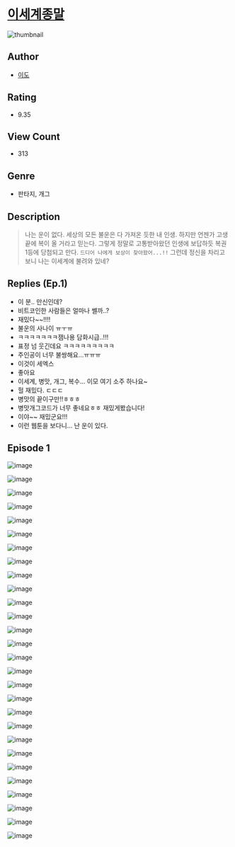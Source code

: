 # [이세계종말](https://comic.naver.com/challenge/list?titleId=810052)
![thumbnail](https://image-comic.pstatic.net/user_contents_data/challenge_comic/2023/05/23/327709/upload_4121466805798843747_480x623.jpeg)

## Author
- [이도](https://comic.naver.com/artistTitle?id=327709)

## Rating
- 9.35

## View Count
- 313

## Genre
- 판타지, 개그

## Description
> 나는 운이 없다. 세상의 모든 불운은 다 가져온 듯한 내 인생. 하지만 언젠가 고생 끝에 복이 올 거라고 믿는다. 그렇게 정말로 고통받아왔던 인생에 보답하듯 복권 1등에 당첨되고 만다. `드디어 나에게 보상이 찾아왔어...!!` 그런데 정신을 차리고 보니 나는 이세계에 불려와 있네?

## Replies (Ep.1)
- 이 분.. 만신인데?
- 비트코인한 사람들은 얼마나 쎌까..?
- 재밌다~~!!!!
- 불운의 사나이 ㅠㅜㅠ
- ㅋㅋㅋㅋㅋㅋㅋ잼나용 담화시급..!!!
- 표정 넘 웃긴데요 ㅋㅋㅋㅋㅋㅋㅋㅋㅋ
- 주인공이 너무 불쌍해요...ㅠㅠㅠ
- 이것이 세엑스
- 좋아요
- 이세계, 병맛, 개그, 복수... 이모 여기 소주 하나요~
- 헐 재밌다. ㄷㄷㄷ
- 병맛의 끝이구만!!ㅎㅎㅎ
- 병맛개그코드가 너무 좋네요ㅎㅎ 재밌게봤습니다!
- 이야~~ 재밌군요!!!
- 이런 웹툰을 보다니... 난 운이 있다.

## Episode 1
![image](https://image-comic.pstatic.net/user_contents_data/challenge_comic/2023/05/23/327709/upload_3846462451531265075.jpeg)

![image](https://image-comic.pstatic.net/user_contents_data/challenge_comic/2023/05/23/327709/upload_7077232217069871969.jpeg)

![image](https://image-comic.pstatic.net/user_contents_data/challenge_comic/2023/05/23/327709/upload_3617575998547112501.jpeg)

![image](https://image-comic.pstatic.net/user_contents_data/challenge_comic/2023/05/23/327709/upload_7306356339971089457.jpeg)

![image](https://image-comic.pstatic.net/user_contents_data/challenge_comic/2023/05/23/327709/upload_7378640240063492449.jpeg)

![image](https://image-comic.pstatic.net/user_contents_data/challenge_comic/2023/05/23/327709/upload_7293361039418667364.jpeg)

![image](https://image-comic.pstatic.net/user_contents_data/challenge_comic/2023/05/23/327709/upload_7364622561287877731.jpeg)

![image](https://image-comic.pstatic.net/user_contents_data/challenge_comic/2023/05/23/327709/upload_7005130852312441140.jpeg)

![image](https://image-comic.pstatic.net/user_contents_data/challenge_comic/2023/05/23/327709/upload_7076055739661432881.jpeg)

![image](https://image-comic.pstatic.net/user_contents_data/challenge_comic/2023/05/23/327709/upload_3702630026167018545.jpeg)

![image](https://image-comic.pstatic.net/user_contents_data/challenge_comic/2023/05/23/327709/upload_3472901159033202018.jpeg)

![image](https://image-comic.pstatic.net/user_contents_data/challenge_comic/2023/05/23/327709/upload_4049070751980335408.jpeg)

![image](https://image-comic.pstatic.net/user_contents_data/challenge_comic/2023/05/23/327709/upload_3617575982186653282.jpeg)

![image](https://image-comic.pstatic.net/user_contents_data/challenge_comic/2023/05/23/327709/upload_3616730689639178594.jpeg)

![image](https://image-comic.pstatic.net/user_contents_data/challenge_comic/2023/05/23/327709/upload_4135257950886770743.jpeg)

![image](https://image-comic.pstatic.net/user_contents_data/challenge_comic/2023/05/23/327709/upload_3472614397706451301.jpeg)

![image](https://image-comic.pstatic.net/user_contents_data/challenge_comic/2023/05/23/327709/upload_3702351652103139639.jpeg)

![image](https://image-comic.pstatic.net/user_contents_data/challenge_comic/2023/05/23/327709/upload_7292002236356637281.jpeg)

![image](https://image-comic.pstatic.net/user_contents_data/challenge_comic/2023/05/23/327709/upload_7162520238786176565.jpeg)

![image](https://image-comic.pstatic.net/user_contents_data/challenge_comic/2023/05/23/327709/upload_7365462579514257464.jpeg)

![image](https://image-comic.pstatic.net/user_contents_data/challenge_comic/2023/05/23/327709/upload_7147882435398742071.jpeg)

![image](https://image-comic.pstatic.net/user_contents_data/challenge_comic/2023/05/23/327709/upload_3473510288494847078.jpeg)

![image](https://image-comic.pstatic.net/user_contents_data/challenge_comic/2023/05/23/327709/upload_3545232540814227814.jpeg)

![image](https://image-comic.pstatic.net/user_contents_data/challenge_comic/2023/05/23/327709/upload_3487304752800621157.jpeg)

![image](https://image-comic.pstatic.net/user_contents_data/challenge_comic/2023/05/23/327709/upload_3631362767009624370.jpeg)

![image](https://image-comic.pstatic.net/user_contents_data/challenge_comic/2023/05/23/327709/upload_3689963433977066804.jpeg)

![image](https://image-comic.pstatic.net/user_contents_data/challenge_comic/2023/05/23/327709/upload_3834640468163257648.jpeg)

![image](https://image-comic.pstatic.net/user_contents_data/challenge_comic/2023/05/23/327709/upload_7077464406572085813.jpeg)
